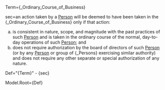 Term={_Ordinary_Course_of_Business}

sec=an action taken by a <a href="#SPA.Def.Person.Def" class="definedterm">Person</a> will be deemed to have been taken in the {_Ordinary_Course_of_Business} only if that action:<ol type="a"><li>is consistent in nature, scope, and magnitude with the past practices of such <a href="#SPA.Def.Person.Def" class="definedterm">Person</a> and is taken in the ordinary course of the normal, day-to-day operations of such <a href="#SPA.Def.Person.Def" class="definedterm">Person</a>; and<li>does not require authorization by the board of directors of such <a href="#SPA.Def.Person.Def" class="definedterm">Person</a> (or by any <a href="#SPA.Def.Person.Def" class="definedterm">Person</a> or group of {_Persons} exercising similar authority) and does not require any other separate or special authorization of any nature.</li></ol>

Def="{Term}" - {sec}

Model.Root={Def}
